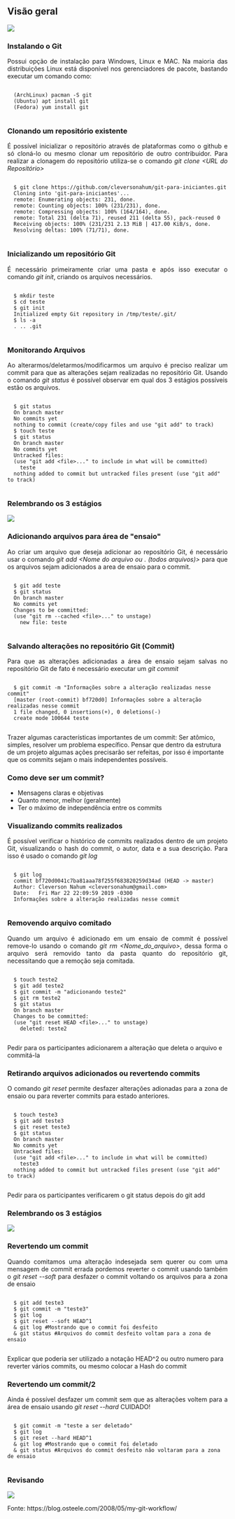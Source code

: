 <div>

  <h2>Visão geral</h2>
  <img src="img/workflow/workflow.png" style="background:none; border:none; box-shadow:none;" />


  <h3>Instalando o Git</h3>
  <p align="justify">Possui opção de instalação para Windows, Linux e MAC. Na maioria das distribuições Linux está disponível nos gerenciadores de pacote, bastando executar um comando como: </p>
  <pre style="white-space: pre-wrap;"><code data-trim>
  (ArchLinux) pacman -S git
  (Ubuntu) apt install git
  (Fedora) yum install git
  </code></pre>


  <h3>Clonando um repositório existente</h3>
  <p align="justify">É possível inicializar o repositório através de plataformas como o github e só cloná-lo ou mesmo clonar um repositório de outro contribuidor. Para realizar a clonagem do repositório utiliza-se o comando <i>git clone &lt;URL do Repositório&gt;</i></p>
  <pre style="white-space: pre-wrap;"><code data-trim>
  $ git clone https://github.com/cleversonahum/git-para-iniciantes.git
  Cloning into 'git-para-iniciantes'...
  remote: Enumerating objects: 231, done.
  remote: Counting objects: 100% (231/231), done.
  remote: Compressing objects: 100% (164/164), done.
  remote: Total 231 (delta 71), reused 211 (delta 55), pack-reused 0
  Receiving objects: 100% (231/231 2.13 MiB | 417.00 KiB/s, done.
  Resolving deltas: 100% (71/71), done.
	</code></pre>


  <h3>Inicializando um repositório Git</h3>
  <p align="justify">É necessário primeiramente criar uma pasta e após isso executar o comando <i>git init</i>, criando os arquivos necessários.</p>
  <pre style="white-space: pre-wrap;"><code data-trim>
  $ mkdir teste
  $ cd teste
  $ git init
  Initialized empty Git repository in /tmp/teste/.git/
  $ ls -a
  . .. .git
	</code></pre>


  <h3>Monitorando Arquivos</h3>
  <p align="justify">Ao alterarmos/deletarmos/modificarmos um arquivo é preciso realizar um commit para que as alterações sejam realizadas no repositório Git. Usando o comando <i>git status</i> é possível observar em qual dos 3 estágios possíveis estão os arquivos.</p>
  <pre style="white-space: pre-wrap;"><code data-trim>
  $ git status
  On branch master
  No commits yet
  nothing to commit (create/copy files and use "git add" to track)
  $ touch teste
  $ git status
  On branch master
  No commits yet
  Untracked files:
  (use "git add &lt;file&gt;..." to include in what will be committed)
	teste
  nothing added to commit but untracked files present (use "git add" to track)
  </code></pre>


  <h3>Relembrando os 3 estágios</h3>
  <img src="img/whatis/file-stages.png" style="background:none; border:none; box-shadow:none;" />


  <h3>Adicionando arquivos para área de "ensaio"</h3>
  <p align="justify">Ao criar um arquivo que deseja adicionar ao repositório Git, é necessário usar o comando <i>git add &lt;Nome do arquivo ou . (todos arquivos)&gt;</i> para que os arquivos sejam adicionados a area de ensaio para o commit.</p>
  <pre style="white-space: pre-wrap;"><code data-trim>
  $ git add teste
  $ git status
  On branch master
  No commits yet
  Changes to be committed:
  (use "git rm --cached &lt;file&gt;..." to unstage)
	new file: teste
  </code></pre>


  <h3>Salvando alterações no repositório Git (Commit)</h3>
  <p align="justify">Para que as alterações adicionadas a área de ensaio sejam salvas no repositório Git de fato é necessário executar um <i>git commit</i></p>
  <pre style="white-space: pre-wrap;"><code data-trim>
  $ git commit -m "Informações sobre a alteração realizadas nesse commit"
  [master (root-commit) bf720d0] Informações sobre a alteração realizadas nesse commit
  1 file changed, 0 insertions(+), 0 deletions(-)
  create mode 100644 teste
  </code></pre>
  <aside class='notes' data-markdown>
    Trazer algumas características importantes de um commit: Ser atômico, simples, resolver um problema específico. Pensar que dentro da estrutura de um projeto algumas ações precisarão ser refeitas, por isso é importante que os commits sejam o mais independentes possíveis.
  </aside>


  <h3>Como deve ser um commit?</h3>
  <ul>
    <li>Mensagens claras e objetivas</li>
    <li>Quanto menor, melhor (geralmente)</li>
    <li>Ter o máximo de independência entre os commits</li>
  </ul>


  <h3>Visualizando commits realizados</h3>
  <p align="justify">É possível verificar o histórico de commits realizados dentro de um projeto Git, visualizando o hash do commit, o autor, data e a sua descrição. Para isso é usado o comando <i>git log</i></p>
  <pre style="white-space: pre-wrap;"><code data-trim>
  $ git log
  commit bf720d0041c7ba81aaa78f255f683820259d34ad (HEAD -> master)
  Author: Cleverson Nahum &lt;cleversonahum@gmail.com&gt;
  Date:   Fri Mar 22 22:09:59 2019 -0300
  Informações sobre a alteração realizadas nesse commit
  </code></pre>


  <h3>Removendo arquivo comitado</h3>
  <p align="justify">Quando um arquivo é adicionado em um ensaio de commit é possível remove-lo usando o comando <i>git rm &lt;Nome_do_arquivo&gt;</i>, dessa forma o arquivo será removido tanto da pasta quanto do repositório git, necessitando que a remoção seja comitada.</p>
  <pre style="white-space: pre-wrap;"><code data-trim>
  $ touch teste2
  $ git add teste2
  $ git commit -m "adicionando teste2"
  $ git rm teste2
  $ git status
  On branch master
  Changes to be committed:
  (use "git reset HEAD &lt;file&gt;..." to unstage)
	deleted: teste2
  </code></pre>
  <aside class='notes' data-markdown>
    Pedir para os participantes adicionarem a alteração que deleta o arquivo e commitá-la
  </aside>


  <h3>Retirando arquivos adicionados ou revertendo commits</h3>
  <p align="justify">O comando <i>git reset</i> permite desfazer alterações adionadas para a zona de ensaio ou para reverter commits para estado anteriores.</p>
  <pre style="white-space: pre-wrap;"><code data-trim>
  $ touch teste3
  $ git add teste3
  $ git reset teste3
  $ git status
  On branch master
  No commits yet
  Untracked files:
  (use "git add &lt;file&gt;..." to include in what will be committed)
	teste3
  nothing added to commit but untracked files present (use "git add" to track)
  </code></pre>
  <aside class='notes' data-markdown>
    Pedir para os participantes verificarem o git status depois do git add
  </aside>


  <h3>Relembrando os 3 estágios</h3>
  <img src="img/whatis/file-stages.png" style="background:none; border:none; box-shadow:none;" />


  <h3>Revertendo um commit</h3>
  <p align="justify">Quando comitamos uma alteração indesejada sem querer ou com uma mensagem de commit errada pordemos reverter o commit usando também o <i>git reset --soft</i> para desfazer o commit voltando os arquivos para a zona de ensaio</p>
  <pre style="white-space: pre-wrap;"><code data-trim>
  $ git add teste3
  $ git commit -m "teste3"
  $ git log
  $ git reset --soft HEAD^1
  & git log #Mostrando que o commit foi desfeito
  & git status #Arquivos do commit desfeito voltam para a zona de ensaio
  </code></pre>
  <aside class='notes' data-markdown>
    Explicar que poderia ser utilizado a notação HEAD^2 ou outro numero para reverter vários commits, ou mesmo colocar a Hash do commit
  </aside>


  <h3>Revertendo um commit/2</h3>
  <p align="justify">Ainda é possível desfazer um commit sem que as alterações voltem para a área de ensaio usando <i>git reset --hard</i> CUIDADO!</p>
  <pre style="white-space: pre-wrap;"><code data-trim>
  $ git commit -m "teste a ser deletado"
  $ git log
  $ git reset --hard HEAD^1
  & git log #Mostrando que o commit foi deletado
  & git status #Arquivos do commit desfeito não voltaram para a zona de ensaio
  </code></pre>


  <h3>Revisando</h3>
  <img src="img/workflow/git-stages.png" style="background:none; border:none; box-shadow:none;" />
  <p>Fonte: https://blog.osteele.com/2008/05/my-git-workflow/</p>
</div>